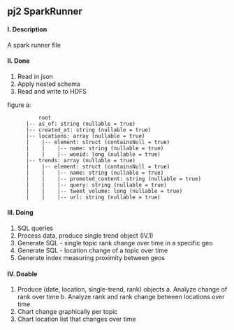## pj2 SparkRunner

#### I. Description
A spark runner file

#### II. Done
1. Read in json
2. Apply nested schema
3. Read and write to HDFS

figure a:
```
          root
      |-- as_of: string (nullable = true)
      |-- created_at: string (nullable = true)
      |-- locations: array (nullable = true)
      |    |-- element: struct (containsNull = true)
      |    |    |-- name: string (nullable = true)
      |    |    |-- woeid: long (nullable = true)
      |-- trends: array (nullable = true)
      |    |-- element: struct (containsNull = true)
      |    |    |-- name: string (nullable = true)
      |    |    |-- promoted_content: string (nullable = true)
      |    |    |-- query: string (nullable = true)
      |    |    |-- tweet_volume: long (nullable = true)
      |    |    |-- url: string (nullable = true)
```

#### III. Doing
1. SQL queries
2. Process data, produce single trend object (IV.1)
3. Generate SQL - single topic rank change over time in a specific geo
4. Generate SQL - location change of a topic over time
5. Generate index measuring proximity between geos

#### IV. Doable
1. Produce (date, location, single-trend, rank) objects 
  a. Analyze change of rank over time
  b. Analyze rank and rank change between locations over time
2. Chart change graphically per topic
3. Chart location list that changes over time

